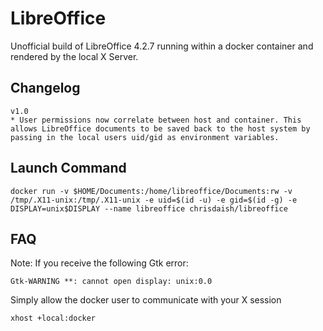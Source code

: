 LibreOffice
===========

Unofficial build of LibreOffice 4.2.7 running within a docker container and rendered by the local X Server.

Changelog
---------
```
v1.0
* User permissions now correlate between host and container. This allows LibreOffice documents to be saved back to the host system by passing in the local users uid/gid as environment variables.
```

Launch Command
---------------
```
docker run -v $HOME/Documents:/home/libreoffice/Documents:rw -v /tmp/.X11-unix:/tmp/.X11-unix -e uid=$(id -u) -e gid=$(id -g) -e DISPLAY=unix$DISPLAY --name libreoffice chrisdaish/libreoffice
```

FAQ
---
Note: If you receive the following Gtk error:

```
Gtk-WARNING **: cannot open display: unix:0.0
```
Simply allow the docker user to communicate with your X session

```
xhost +local:docker
```
